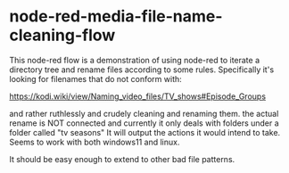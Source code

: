 # node-red-media-file-name-cleaning-flow

This node-red flow is a demonstration of using node-red to iterate a directory tree and rename files according to some rules.
Specifically it's looking for filenames that do not conform with:

https://kodi.wiki/view/Naming_video_files/TV_shows#Episode_Groups

and rather ruthlessly and crudely cleaning and renaming them.
the actual rename is NOT connected and currently it only deals with folders under a folder called "tv seasons"
It will output the actions it would intend to take.
Seems to work with both windows11 and linux.

It should be easy enough to extend to other bad file patterns.

